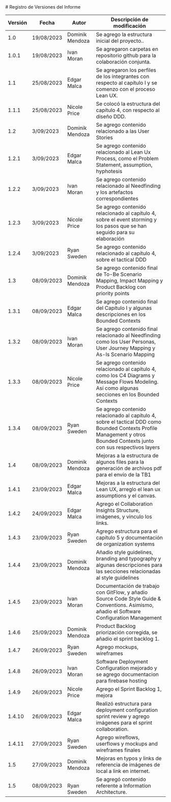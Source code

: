 <div align="justify">
# Registro de Versiones del Informe
<table>
<thead>
  <tr>
    <th>Versión</th>
    <th>Fecha</th>
    <th>Autor</th>
    <th>Descripción de modificación</th>
  </tr>
</thead>
<tbody>
  <tr>
    <td>1.0</td>
    <td>19/08/2023</td>
    <td>Dominik Mendoza</td>
    <td>Se agrego la estructura inicial del proyecto..</td>
  </tr>
  <tr>
    <td>1.0.1</td>
    <td>19/08/2023</td>
    <td>Ivan Moran</td>
    <td>Se agregaron carpetas en repositorio github para la colaboración conjunta.</td>
  </tr>
  <tr>
    <td>1.1</td>
    <td>25/08/2023</td>
    <td>Edgar Malca</td>
    <td>Se agregaron los perfiles de los integrantes con respecto al capítulo I y se comenzo con el proceso Lean UX.</td>
  </tr>
  <tr>
    <td>1.1.1</td>
    <td>25/08/2023</td>
    <td>Nicole Price</td>
    <td>Se colocó la estructura del capítulo 4, con respecto al diseño DDD.</td>
  </tr>
  <tr>
    <td>1.2</td>
    <td>3/09/2023</td>
    <td>Dominik Mendoza</td>
    <td>Se agrego contenido relacionado a las User Stories</td>
  </tr>

  <tr>
    <td>1.2.1</td>
    <td>3/09/2023</td>
    <td>Edgar Malca</td>
    <td>Se agrego contenido relacionado al Lean Ux Process, como el Problem Statement, assumption, hyphotesis</td>
  </tr>
  <tr>
    <td>1.2.2</td>
    <td>3/09/2023</td>
    <td>Ivan Moran</td>
    <td>Se agrego contenido relacionado al Needfinding y los artefactos correspondientes</td>
  </tr>
  <tr>
    <td>1.2.3</td>
    <td>3/09/2023</td>
    <td>Nicole Price</td>
    <td>Se agrego contenido relacionado al capítulo 4, sobre el event storming y los pasos que se han seguido para su elaboración</td>
  </tr>
  <tr>
    <td>1.2.4</td>
    <td>3/09/2023</td>
    <td>Ryan Sweden</td>
    <td>Se agrego contenido relacionado al capítulo 4, sobre el tactical DDD</td>
  </tr>

  <tr>
    <td>1.3</td>
    <td>08/09/2023</td>
    <td>Dominik Mendoza</td>
    <td>Se agrego contenido final de To-Be Scenario Mapping, Impact Mapping y Product Backlog con priority points</td>
  </tr>

  <tr>
    <td>1.3.1</td>
    <td>08/09/2023</td>
    <td>Edgar Malca</td>
    <td>Se agrego contenido final del Capítulo I y algunas descripciones en los Bounded Contexts</td>
  </tr>
  <tr>
    <td>1.3.2</td>
    <td>08/09/2023</td>
    <td>Ivan Moran</td>
    <td>Se agrego contenido final relacionado al Needfinding como los User Personas, User Journey Mapping y As-Is Scenario Mapping</td>
  </tr>
  <tr>
    <td>1.3.3</td>
    <td>08/09/2023</td>
    <td>Nicole Price</td>
    <td>Se agrego contenido relacionado al capítulo 4, como los C4 Diagrams y Message Flows Modeling. Así como algunas secciones en los Bounded Contexts</td>
  </tr>
  <tr>
    <td>1.3.4</td>
    <td>08/09/2023</td>
    <td>Ryan Sweden</td>
    <td>Se agrego contenido relacionado al capítulo 4, sobre el tactical DDD como Bounded Contexts Profile Management y otros Bounded Contexts junto con sus respectivos layers</td>
  </tr>

  <tr>
    <td>1.4</td>
    <td>08/09/2023</td>
    <td>Dominik Mendoza</td>
    <td>Mejoras a la estructura de algunos files para la generación de archivos pdf para el envío de la TB1</td>
  </tr>
  <tr>
    <td>1.4.1</td>
    <td>23/09/2023</td>
    <td>Edgar Malca</td>
    <td>Mejoras a la estructura del Lean UX, arreglo el lean ux assumptions y el canvas.</td>
  </tr>
  <tr>
    <td>1.4.2</td>
    <td>24/09/2023</td>
    <td>Edgar Malca</td>
    <td>Agrego el Collaboration Insights Structure, imágenes, y vinculo los links.</td>
  </tr>
  <tr>
    <td>1.4.3</td>
    <td>23/09/2023</td>
    <td>Ryan Sweden</td>
    <td>Agrego estructura para el capítulo 5 y documentación de organization systems</td>
  </tr>
  <tr>
    <td>1.4.4</td>
    <td>23/09/2023</td>
    <td>Dominik Mendoza</td>
    <td>Añadio style guidelines, branding and typography y algunas descripciones para las secciones relacionadas al style guidelines</td>
  </tr>
  <tr>
    <td>1.4.5</td>
    <td>23/09/2023</td>
    <td>Ivan Moran</td>
    <td>Documentación de trabajo con GitFlow, y añadio Source Code Style Guide & Conventions.  Asimismo, añadio el Software Configuration Management</td>
  </tr>
  <tr>
    <td>1.4.6</td>
    <td>25/09/2023</td>
    <td>Dominik Mendoza</td>
    <td>Product Backlog priorización corregida, se añadio el sprint backlog 1.</td>
  </tr>
  <tr>
    <td>1.4.7</td>
    <td>26/09/2023</td>
    <td>Ryan Sweden</td>
    <td>Agrego mockups, wireframes</td>
  </tr>
  <tr>
    <td>1.4.8</td>
    <td>26/09/2023</td>
    <td>Ivan Moran</td>
    <td>Software Deployment Configuration mejorado y se agrego documentacion para firebase hosting</td>
  </tr>
  <tr>
    <td>1.4.9</td>
    <td>26/09/2023</td>
    <td>Nicole Price</td>
    <td>Agrego el Sprint Backlog 1, mejora</td>
  </tr>
  <tr>
    <td>1.4.10</td>
    <td>26/09/2023</td>
    <td>Edgar Malca</td>
    <td>Realizó estructura para deployment configuration sprint review y agrego imágenes para el sprint collaboration.</td>
  </tr>
  <tr>
    <td>1.4.11</td>
    <td>27/09/2023</td>
    <td>Ryan Sweden</td>
    <td>Agrego wireflows, userflows y mockups and wireframes finales</td>
  </tr>
  <tr>
    <td>1.5</td>
    <td>27/09/2023</td>
    <td>Dominik Mendoza</td>
    <td>Mejoras en typos y links de referencia de imágenes de local a link en internet.</td>
  </tr>
  <tr>
    <td>1.5</td>
    <td>08/09/2023</td>
    <td><br>Ryan Sweden<br></td>
    <td>Se agregó contenido referente a Information Architecture.</td>
  </tr>
</tbody>
</table>

</div>